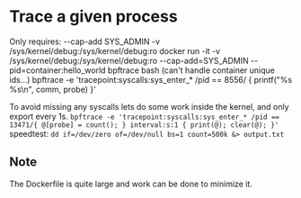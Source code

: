 # Trace a given process

Only requires:
 --cap-add SYS_ADMIN
 -v /sys/kernel/debug:/sys/kernel/debug:ro
docker run -it -v /sys/kernel/debug:/sys/kernel/debug:ro --cap-add=SYS_ADMIN --pid=container:hello_world bpftrace bash
(can't handle container unique ids...)
bpftrace -e 'tracepoint:syscalls:sys_enter_* /pid == 8556/ {  printf("%s %s\n", comm, probe) }'

To avoid missing any syscalls lets do some work inside the kernel, and only export every 1s.
`bpftrace -e 'tracepoint:syscalls:sys_enter_* /pid == 13471/{ @[probe] = count(); } interval:s:1 { print(@); clear(@); }'`
speedtest: `dd if=/dev/zero of=/dev/null bs=1 count=500k &> output.txt`

## Note
The Dockerfile is quite large and work can be done to minimize it.
